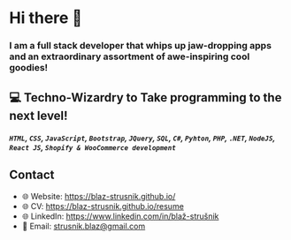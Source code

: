 # Hi there 👋

### I am a full stack developer that whips up jaw-dropping apps and an extraordinary assortment of awe-inspiring cool goodies!
 
## :computer: Techno-Wizardry to Take programming to the next level!
##### `HTML`, `CSS`, `JavaScript`, `Bootstrap`, `JQuery`, `SQL`, `C#`, `Pyhton`, `PHP`, `.NET`, `NodeJS`, `React JS`, `Shopify & WooCommerce development`

## Contact
* :globe_with_meridians: Website: https://blaz-strusnik.github.io/
* :globe_with_meridians: CV: https://blaz-strusnik.github.io/resume
* :globe_with_meridians: LinkedIn: https://www.linkedin.com/in/blaž-strušnik
* :email: Email: strusnik.blaz@gmail.com

